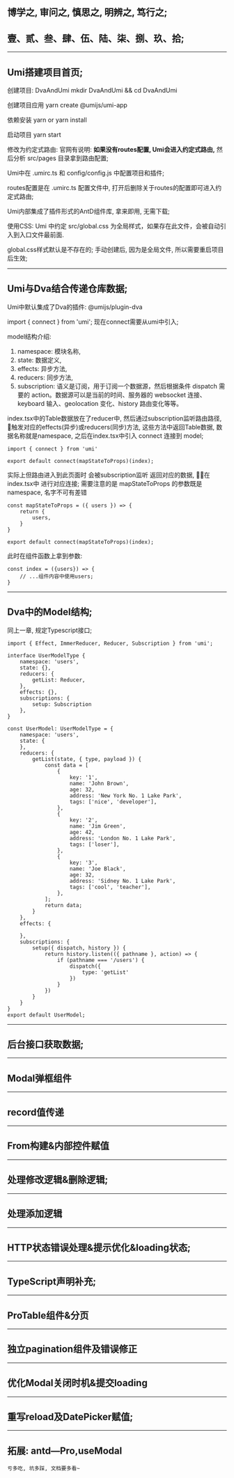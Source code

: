 ## 博学之, 审问之, 慎思之, 明辨之, 笃行之;
## 壹、贰、叁、肆、伍、陆、柒、捌、玖、拾;

---   

## Umi搭建项目首页;

创建项目: DvaAndUmi
mkdir DvaAndUmi && cd DvaAndUmi

创建项目应用
yarn create @umijs/umi-app

依赖安装
yarn or yarn install

启动项目
yarn start


修改为约定式路由:
官网有说明: **如果没有routes配置, Umi会进入约定式路由,** 然后分析 src/pages 目录拿到路由配置;

Umi中在 .umirc.ts 和 config/config.js 中配置项目和插件;

routes配置是在 .umirc.ts 配置文件中, 打开后删除关于routes的配置即可进入约定式路由;

Umi内部集成了插件形式的AntD组件库, 拿来即用, 无需下载;

使用CSS: Umi 中约定 src/global.css 为全局样式，如果存在此文件，会被自动引入到入口文件最前面.

global.css样式默认是不存在的; 手动创建后, 因为是全局文件, 所以需要重启项目后生效;

---
## Umi与Dva结合传递仓库数据;
Umi中默认集成了Dva的插件: @umijs/plugin-dva

import { connect } from 'umi';  现在connect需要从umi中引入;

model结构介绍:

1. namespace: 模块名称,
2. state:  数据定义,
3. effects:    异步方法,
4. reducers:   同步方法,
5. subscription:  语义是订阅，用于订阅一个数据源，然后根据条件 dispatch 需要的 action。数据源可以是当前的时间、服务器的 websocket 连接、keyboard 输入、geolocation 变化、history 路由变化等等。


index.tsx中的Table数据放在了reducer中,
然后通过subscription监听路由路径, 触发对应的effects(异步)或reducers(同步)方法, 这些方法中返回Table数据, 数据名称就是namespace, 之后在index.tsx中引入 connect 连接到 model;

    import { connect } from 'umi'

    export default connect(mapStateToProps)(index);
    
实际上但路由进入到此页面时 会被subscription监听
返回对应的数据, 在index.tsx中 进行对应连接;
需要注意的是 mapStateToProps 的参数既是 namespace, 名字不可有差错

    const mapStateToProps = ({ users }) => {
        return {
            users,
        }
    }

    export default connect(mapStateToProps)(index);

此时在组件函数上拿到参数:

    const index = ({users}) => {
        // ...组件内容中使用users;
    }

---
## Dva中的Model结构;

同上一章, 规定Typescript接口;

    import { Effect, ImmerReducer, Reducer, Subscription } from 'umi';

    interface UserModelType {
        namespace: 'users',
        state: {},
        reducers: {
            getList: Reducer,
        },
        effects: {},
        subscriptions: {
            setup: Subscription
        },
    }

    const UserModel: UserModelType = {
        namespace: 'users',
        state: {
        },
        reducers: {
            getList(state, { type, payload }) {
                const data = [
                    {
                        key: '1',
                        name: 'John Brown',
                        age: 32,
                        address: 'New York No. 1 Lake Park',
                        tags: ['nice', 'developer'],
                    },
                    {
                        key: '2',
                        name: 'Jim Green',
                        age: 42,
                        address: 'London No. 1 Lake Park',
                        tags: ['loser'],
                    },
                    {
                        key: '3',
                        name: 'Joe Black',
                        age: 32,
                        address: 'Sidney No. 1 Lake Park',
                        tags: ['cool', 'teacher'],
                    },
                ];
                return data;
            }
        },
        effects: {
            
        },
        subscriptions: {
            setup({ dispatch, history }) {
                return history.listen(({ pathname }, action) => {
                    if (pathname === '/users') {
                        dispatch({
                            type: 'getList'
                        })
                    }
                })
            }
        }
    }
    export default UserModel;

---
## 后台接口获取数据;

---
## Modal弹框组件
---
## record值传递
---
## From构建&内部控件赋值
---
## 处理修改逻辑&删除逻辑;
---
## 处理添加逻辑
---
## HTTP状态错误处理&提示优化&loading状态;
---
## TypeScript声明补充;
---
## ProTable组件&分页
---
## 独立pagination组件及错误修正
---
## 优化Modal关闭时机&提交loading
---
## 重写reload及DatePicker赋值;
---
## 拓展: antd—Pro,useModal
    亏多吃, 坑多踩, 文档要多看~